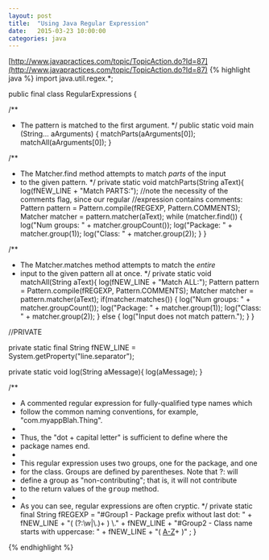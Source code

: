 ```yaml
---
layout: post
title:  "Using Java Regular Expression"
date:   2015-03-23 10:00:00
categories: java
---
```

[http://www.javapractices.com/topic/TopicAction.do?Id=87](http://www.javapractices.com/topic/TopicAction.do?Id=87)
{% highlight java %}
import java.util.regex.*;

public final class RegularExpressions {

  /**
  * The pattern is matched to the first argument.
  */
  public static void main (String... aArguments) {
    matchParts(aArguments[0]);
    matchAll(aArguments[0]);
  }

  /**
  * The Matcher.find method attempts to match *parts* of the input
  * to the given pattern.
  */
  private static void matchParts(String aText){
    log(fNEW_LINE + "Match PARTS:");
    //note the necessity of the comments flag, since our regular
    //expression contains comments:
    Pattern pattern = Pattern.compile(fREGEXP, Pattern.COMMENTS);
    Matcher matcher = pattern.matcher(aText);
    while (matcher.find()) {
      log("Num groups: " + matcher.groupCount());
      log("Package: " + matcher.group(1));
      log("Class: " + matcher.group(2));
    }
  }

  /**
  * The Matcher.matches method attempts to match the *entire*
  * input to the given pattern all at once.
  */
  private static void matchAll(String aText){
    log(fNEW_LINE + "Match ALL:");
    Pattern pattern = Pattern.compile(fREGEXP, Pattern.COMMENTS);
    Matcher matcher = pattern.matcher(aText);
    if(matcher.matches()) {
      log("Num groups: " + matcher.groupCount());
      log("Package: " + matcher.group(1));
      log("Class: " + matcher.group(2));
    }
    else {
      log("Input does not match pattern.");
    }
  }

  //PRIVATE

  private static final String fNEW_LINE = System.getProperty("line.separator");
  
  private static void log(String aMessage){
    log(aMessage);
  }

  /**
  * A commented regular expression for fully-qualified type names which
  * follow the common naming conventions, for example, "com.myappBlah.Thing".
  *
  * Thus, the "dot + capital letter" is sufficient to define where the
  * package names end.
  *
  * This regular expression uses two groups, one for the package, and one
  * for the class. Groups are defined by parentheses. Note that ?: will
  * define a group as "non-contributing"; that is, it will not contribute
  * to the return values of the <tt>group</tt> method.
  * 
  * As you can see, regular expressions are often cryptic.
  */
  private static final String fREGEXP =
    "#Group1 - Package prefix without last dot: " + fNEW_LINE +
    "( (?:\\w|\\.)+ ) \\." + fNEW_LINE +
    "#Group2 - Class name starts with uppercase: " + fNEW_LINE +
    "( [A-Z](?:\\w)+ )"
  ;
} 

{% endhighlight %}